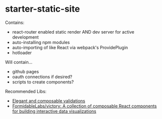 # starter-static-site

Contains:
* react-router enabled static render AND dev server for active development
* auto-installing npm modules
* auto-importing of like React via webpack's ProvidePlugin
* hotloader

Will contain...
* github pages
* oauth connections if desired?
* scripts to create components?

Recommended Libs:
* [Elegant and composable validations](https://github.com/jfairbank/revalidate)
* [FormidableLabs/victory: A collection of composable React components for building interactive data visualizations](https://github.com/FormidableLabs/victory)
